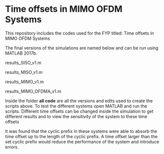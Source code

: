 # Time offsets in MIMO OFDM Systems 
This repository includes the codes used for the FYP titled: Time offsets in MIMO OFDM Systems

The final versions of the simulations are named below and can be run using MATLAB 2017b.

results_SISO_v1.m

results_MISO_v1.m

results_MIMO_v1.m

results_MIMO_OFDMA_v1.m

Inside the folder **all code** are all the versions and edits used to create the scripts above. To test the different systems open MATLAB and run the scripts. Different time offsets can be changed inside the simulation to get different results and to view the sensitivity of the system to these time offsets

It was found that the cyclic prefix in these systems were able to absorb the time offset up to the length of the cyclic prefix. A time offset larger than the set cyclic prefix would reduce the performance of the system and introduce errors.

